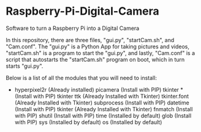 # Raspberry-Pi-Digital-Camera
Software to turn a Raspberry Pi into a Digital Camera

In this repository, there are three files, "gui.py", "startCam.sh", and "Cam.conf". The "gui.py" is a Python App for taking pictures and videos, "startCam.sh" is a program to start the "gui.py", and lastly, "Cam.conf" is a script that autostarts the "startCam.sh" program on boot, which in turn starts "gui.py".

Below is a list of all the modules that you will need to install:

- hyperpixel2r (Already installed)
picamera (Install with PIP)
tkinter * (Install with PIP)
tkinter ttk (Already Installed with Tkinter)
tkinter.font (Already Installed with Tkinter)
subprocess (Install with PIP)
datetime (Install with PIP)
tkinter (Already Installed with Tkinter)
fnmatch (Install with PIP)
shutil (Install with PIP)
time (Installed by default)
glob (Install with PIP)
sys (Installed by default)
os (Installed by default)
